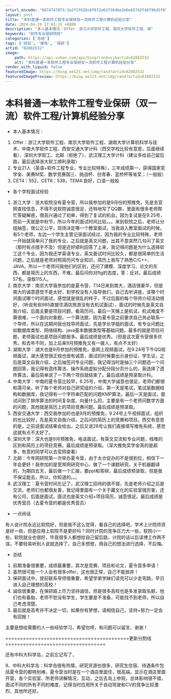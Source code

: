 ```yaml
---
arturl_encode: "6874747073:3a2f2f626c6f672e6373646e2e6e65742f48796d5f65726963:2f61727469636c652f64657461696c732f3832383832353332"
layout: post
title: "本科普通一本软件工程专业保研双一流软件工程计算机经验分享"
date: 2024-04-29 17:03:19 +0800
description: "本人基本情况：Offer：浙江大学软件工程、南京大学软件工程、湖"
keywords: "软件专业保研院校"
categories: ['总结']
tags: ['经验', '推免', '保研']
artid: "82882532"
image:
    path: https://api.vvhan.com/api/bing?rand=sj&artid=82882532
    alt: "本科普通一本软件工程专业保研双一流软件工程计算机经验分享"
render_with_liquid: false
featuredImage: https://bing.ee123.net/img/rand?artid=82882532
featuredImagePreview: https://bing.ee123.net/img/rand?artid=82882532
---
```


# 本科普通一本软件工程专业保研（双一流）软件工程/计算机经验分享

* 本人基本情况：

1. Offer：浙江大学软件工程、南京大学软件工程、湖南大学计算机科学与技术、中南大学软件工程、西安交通大学计科（西交学校比较有意思，后面继续看）、深圳大学软工、北邮（拒绝了）、武汉理工大学计科（建议多给自己留后路，最后选择浙大软工顺利录取）
2. 专业21人（英语+软件工程专业，专业比较特殊），三年成绩第一，获得国家奖学金、美赛M奖、数学竞赛国三、挑战杯、创青春、蓝桥杯等省奖；（一般般）
3. CET4：552，CET6：538，TEM4:良好，口语一般般

* 各个学校面试经验

1. 浙江大学：浙大软院没有夏令营，所以我参加的是9月份的预推免，先是去官网查找信息，不得不说软院诚意很足，还特地写了QQ群，里面有很多老师帮忙答疑解惑，很高兴通过了初审，得到了复试的机会。因为复试是在9.25号，而前一天就是中秋节，所以今年的面试时间比较。。。来到软院之后，老师让分组抽签，很公正公平，现场决定哪一个教室面试，当我进入教室面试的时候，有5个老师，左边一个学生主管记录面试经过，因为我的专业比较特殊，老师一开始就简单问了我的专业，之后就是英文问题，出其不意突然几句问了英文（那时有点措手不及）但是还好顺利回答了上来，我记得问题是为什么选择软工这个专业，因为我还学英语专业，英文面试时间比较久，都是很简单的生活问题，之后就是老师对照简历问专业知识，简历上我写了熟悉C/C++、JAVA，所以一个老师问我他们的区别，还问了建模、深度学习、论文的东西，都是简历上的东西，不难，最后问你对flg的态度，答：反对。最后成绩57名，录取115人。
2. 南京大学：南京大学我参加的是夏令营，7.14日来到南大，酒店很豪华，但是南大的诚意感觉不是太好，到学校没有人指导我们，自己去听讲座，该哪个时间面试哪个时间面试，感觉就是很乱的样子，不过后面的每个导师介绍活动很好，（听说有些985直接住酒店旅游没有去机试面试），面试的时候先是英文自我介绍，后面主要是项目问题，看简历问，最后一天晚上是机试，机试难度不算很难，一个面向对象题，一个算法题，因为夏令营之前要求自己务必联系一个导师，所以在这期间我也找导师面试，先是学长学姐的面试，有专业问题比如数据库类型、网络结构、java基本数据类型等基础问题，最多的就是项目问题，老师面试也是项目问题居多。最后成绩是优秀。（但是这次夏令营很多优秀。和去年不同，加上后来9月预推免又有一拨人，有点不太好）
3. 湖南大学：湖大也是9月参加的预推免，是网上视频面试，在9.24号下午QQ视频面试，湖大感觉很正规也很有诚意，面试的时候要出示身份证、学生证，之后是英文自我介绍，之后抽签问专业问题，我记得当时是抽三个问题选一个问题回答，我记得有遗传算法、操作系统虚拟分配分段分页什么的，我选择了遗传算法，最后简单说了一下两个项目就结束了。最后成绩是预录取计科。
4. 中南大学：中南的夏令营比较早，6.25号，中南大学诚意也很足，老师们都很和蔼可亲，听了每个老师对自己研究组的介绍，第一天是笔试，笔试是数据结构和数据库，我记得有一个字符串匹配的问题KMP算法，最后一天是面试，面试问到了排序算法的时间复杂度、向量什么的，主要是有一个老师问数学方面的问题，其他就是简历上的项目竞赛问题。最后成绩是预录取。
5. 西安交通大学：西交我参加的也是9月的预推免，9.24号上午视频面试，组织的也比较好，先是英文自我介绍，之后问的简历上的竞赛和项目。西交有意思的是，之前说面试结果会给出，之后又说28号让我们直接填写推免系统，感觉这就有点不太好了。
6. 深圳大学：深大也是9月预推免，电话面试，有英文交流和专业问题，栈堆的区别和简历上的项目竞赛。最后成绩是预录取。（深大推免奖学金真的是超多，有意的同学可以去官网查看）
7. 北邮：今年网研院第一次举办夏令营，由于太仓促办的不是很到位，相信下一年会更好！我参加的是宽带网研究中心，做了一个课题研究，关于机器翻译的，为期四五天，最后做一个汇报，要ppt和答辩，最后成绩预录取，但是我不保证能去，所以，你知道的。。。
8. 武汉理工：夏令营时间忘记了，武汉理工招待的很不错，先是老师介绍之后是交流，老师们也都很友善，我记得里面有一个关于藏文化的实验室很厉害，还有公司，后面是面试，面试也是英文介绍+项目简历，诚意很足。最后成绩是优秀营员（去夏令营的都是优秀营员）

* 一点闲话

有人说计院永远比软院好，但是我不这么觉得，看自己的选择吧，学术上计院师资是好一些，但是应用上软院不是更好吗？同时计院的竞争压力大一些，软院小一些，软院就业也很好，毕竟很多人都想给自己留后路，计院的话以后读博工作两不误。不要轻易听别人说就选择了，自己多想想，用自己的想法进行选择，不后悔。

* 总结

1. 前期准备很重要，成绩最重要，其次是竞赛、项目和论文，夏令营多申请！
2. 虽然很可能一个人会有很多offer，这也很正常，自己不能放弃！
3. 保研面试中，提前联系导师很重要，希望学弟学妹们读完可以少走弯路，早日进入自己理想的高校！
4. 诚信很重要，在保研路上尽力坚持诚信，但是很多高校也是多发录取名额，他们也有备胎，老师不愁没有学生，学生要是不准备，可能找不到老师，所以自己考虑清楚。
5. 最后就是高考并不决定一切，如果你有梦想，请相信自己，坚持+努力一定会有回报！

主要是想给需要的人一些经验学习，希望勿喷，有问题可以留言，谢谢！

==========================================更新分割线==================================

还有中科大科学岛，之前忘记写了，
  
9、中科大科学岛：科学岛很有热情，研究资源也很多，研究生住宿、待遇条件包括夏令营的都特别棒，夏令营当时是在一个酒店里面住，很高端，显示在酒店里面开营，各个实验室、所老师讲解情况，互动，之后去岛上参观，总体影响很不错，面试不同的所有不同的难度，记得当时应用所关于自动驾驶和CV的竞争比较激烈，其他所还好。